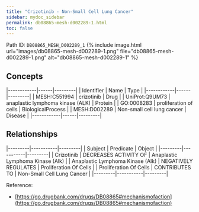 ```yaml
---
title: "Crizotinib - Non-Small Cell Lung Cancer"
sidebar: mydoc_sidebar
permalink: db08865-mesh-d002289-1.html
toc: false 
---
```



Path ID: `DB08865_MESH_D002289_1`
{% include image.html url="images/db08865-mesh-d002289-1.png" file="db08865-mesh-d002289-1.png" alt="db08865-mesh-d002289-1" %}

## Concepts

|------------|------|---------|
| Identifier | Name | Type    |
|------------|------|---------|
| MESH:C551994 | crizotinib | Drug |
| UniProt:Q9UM73 | anaplastic lymphoma kinase (ALK) | Protein |
| GO:0008283 | proliferation of cells | BiologicalProcess |
| MESH:D002289 | Non-small cell lung cancer | Disease |
|------------|------|---------|

## Relationships

|---------|-----------|---------|
| Subject | Predicate | Object  |
|---------|-----------|---------|
| Crizotinib | DECREASES ACTIVITY OF | Anaplastic Lymphoma Kinase (Alk) |
| Anaplastic Lymphoma Kinase (Alk) | NEGATIVELY REGULATES | Proliferation Of Cells |
| Proliferation Of Cells | CONTRIBUTES TO | Non-Small Cell Lung Cancer |
|---------|-----------|---------|

Reference: 
  - [https://go.drugbank.com/drugs/DB08865#mechanismofaction](https://go.drugbank.com/drugs/DB08865#mechanismofaction)
